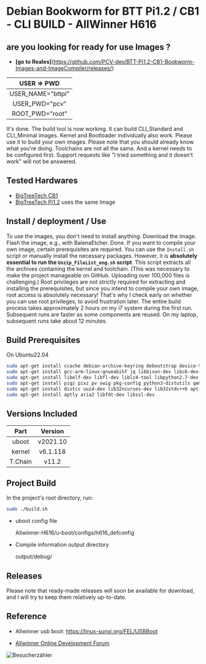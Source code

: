

# Debian Bookworm for BTT Pi1.2 / CB1 - CLI BUILD - AllWinner H616

## are you looking for ready for use Images ?

* **[go to Reales]**(https://github.com/PCV-dev/BTT-Pi1.2-CB1-Bookworm-Images-and-ImageCompiler/releases/)


| USER    =>    PWD   |
|:-------------------:
| USER_NAME="bttpi"   |
| USER_PWD="pcv"      |
| ROOT_PWD="root"     |


It's done. The build tool is now working. It can build CLI_Standard and CLI_Minimal images. Kernel and Bootloader individually also work. Please use it to build your own images. Please note that you should already know what you're doing. Toolchains are not all the same. And a kernel needs to be configured first. Support requests like "I tried something and it doesn't work" will not be answered.

## Tested Hardwares

* [BigTreeTech CB1](https://github.com/bigtreetech/CB1)
* [BigTreeTech Pi1.2](https://github.com/bigtreetech/CB1)   uses the same Image


## Install / deployment / Use

To use the images, you don't need to install anything. Download the image. Flash the image, e.g., with BalenaEtcher. Done. If you want to compile your own image, certain prerequisites are required. You can use the `Install.sh` script or manually install the necessary packages. However, it is **absolutely essential to run the `Unzip_FileList_eng.sh` script**. This script extracts all the archives containing the kernel and toolchain. (This was necessary to make the project manageable on GitHub. Uploading over 100,000 files is challenging.)
Root privileges are not strictly required for extracting and installing the prerequisites, but since you intend to compile your own image, root access is absolutely necessary! That's why I check early on whether you can use root privileges, to avoid frustration later. The entire build process takes approximately 2 hours on my i7 system during the first run. Subsequent runs are faster as some components are reused. On my laptop, subsequent runs take about 12 minutes.



## Build Prerequisites

On Ubuntu22.04

``` zsh
sudo apt-get install ccache debian-archive-keyring debootstrap device-tree-compiler dwarves 
sudo apt-get install gcc-arm-linux-gnueabihf jq libbison-dev libc6-dev-armhf-cross 
sudo apt-get install libelf-dev libfl-dev liblz4-tool libpython2.7-dev libusb-1.0-0-dev 
sudo apt-get install pigz pixz pv swig pkg-config python3-distutils qemu-user-static u-boot-tools 
sudo apt-get install distcc uuid-dev lib32ncurses-dev lib32stdc++6 apt-cacher-ng 
sudo apt-get install aptly aria2 libfdt-dev libssl-dev
```

## Versions Included

|  Part   | Version  |
| :----:  | :------: |
| uboot   | v2021.10 |
| kernel  | v6.1.118 |
| T.Chain | v11.2    |


## Project Build

In the project's root directory, run:

``` bash
sudo ./build.sh
```

- uboot config file
    
    Allwinner-H616/u-boot/configs/h616_defconfig

- Compile information output directory

    output/debug/

## Releases

Please note that ready-made releases will soon be available for download, and I will try to keep them relatively up-to-date.

## Reference





- Allwinner usb boot: https://linux-sunxi.org/FEL/USBBoot

- [Allwinner Online Development Forum](https://bbs.aw-ol.com/topic/2054/mq-quad-h616-%E4%B8%BB%E7%BA%BF%E5%86%85%E6%A0%B8%E7%BC%96%E8%AF%91%E8%B0%83%E8%AF%95%E8%AE%B0%E5%BD%95-u-boot-kernel-buildroot/17)


![Besucherzähler](https://hits.seeyoufarm.com/api/count/incr/badge.svg?url=https://github.com/PCV-dev/BTT-Pi1.2-CB1-Bookworm-Images-and-ImageCompiler.git)


